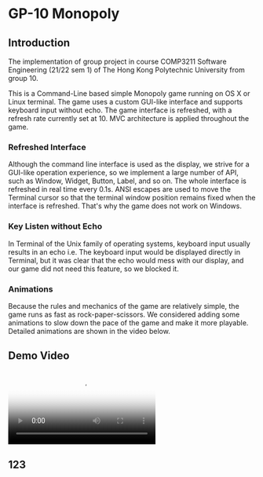 # GP-10 Monopoly
## Introduction
The implementation of group project in course COMP3211 Software Engineering (21/22 sem 1) of The Hong Kong Polytechnic 
University from group 10.

This is a Command-Line based simple Monopoly game running on OS X or Linux terminal. The game uses a custom GUI-like 
interface and supports keyboard input without echo. The game interface is refreshed, with a refresh rate currently set 
at 10. MVC architecture is applied throughout the game.


### Refreshed Interface
Although the command line interface is used as the display, we strive for a GUI-like operation experience, so we 
implement a large number of API, such as Window, Widget, Button, Label, and so on. The whole interface
is refreshed in real time every 0.1s. ANSI escapes are used to move the Terminal cursor so that the terminal window 
position remains fixed when the interface is refreshed. That's why the game does not work on Windows.
### Key Listen without Echo
In Terminal of the Unix family of operating systems, keyboard input usually results in an echo i.e. The keyboard input
would be displayed directly in Terminal, but it was clear that the echo would mess with our display, and our game 
did not need this feature, so we blocked it.
### Animations
Because the rules and mechanics of the game are relatively simple, the game runs as fast as rock-paper-scissors. We 
considered adding some animations to slow down the pace of the game and make it more playable. Detailed animations are 
shown in the video below.

## Demo Video
<video id="video" controls="" preload="auto" poster="images/gameboard.png">
<source id="mp4" src=https://www.youtube-nocookie.com/embed/D5y0iqo7b1o" type="video/mp4">
</video>


## 123
